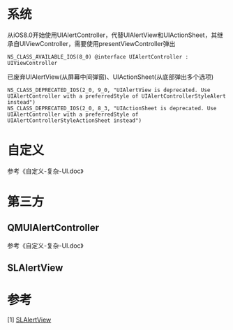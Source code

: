 #  系统

从iOS8.0开始使用UIAlertController，代替UIAlertView和UIActionSheet，其继承自UIViewController，需要使用presentViewController弹出

```
NS_CLASS_AVAILABLE_IOS(8_0) @interface UIAlertController : UIViewController
```

已废弃UIAlertView(从屏幕中间弹窗)、UIActionSheet(从底部弹出多个选项)

```
NS_CLASS_DEPRECATED_IOS(2_0, 9_0, "UIAlertView is deprecated. Use UIAlertController with a preferredStyle of UIAlertControllerStyleAlert instead")
NS_CLASS_DEPRECATED_IOS(2_0, 8_3, "UIActionSheet is deprecated. Use UIAlertController with a preferredStyle of UIAlertControllerStyleActionSheet instead")
```





# 自定义

参考《自定义-复杂-UI.doc》

# 第三方

## QMUIAlertController

参考《自定义-复杂-UI.doc》

## SLAlertView

# 参考

[1] [SLAlertView](https://github.com/WSongLin/SLAlertView)



